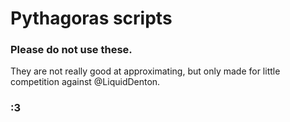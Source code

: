 # Pythagoras scripts

### Please do not use these. 

They are not really good at approximating, but only made for little competition against @LiquidDenton.

### :3